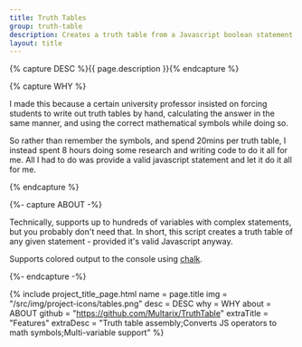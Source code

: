 ```yaml
---
title: Truth Tables
group: truth-table
description: Creates a truth table from a Javascript boolean statement. Also converts relevant JS symbols into their mathematical counterparts.
layout: title
---
```


{% capture DESC %}{{ page.description }}{% endcapture %}


{% capture WHY %}
<p>I made this because a certain university professor insisted on forcing students to write out truth tables by hand, calculating the answer in the same manner, and using the correct mathematical symbols while doing so.</p>

<p>So rather than remember the symbols, and spend 20mins per truth table, I instead spent 8 hours doing some research and writing code to do it all for me. All I had to do was provide a valid javascript statement and let it do it all for me.</p>
{% endcapture %}


{%- capture ABOUT -%}
<p>Technically, supports up to hundreds of variables with complex statements, but you probably don't need that. In short, this script creates a truth table of any given statement - provided it's valid Javascript anyway.</p>

<p>Supports colored output to the console using <a class="external" href="https://www.npmjs.com/package/chalk" target="_blank">chalk</a>.</p>
{%- endcapture -%}


{% include project_title_page.html
	name		= page.title
	img			= "/src/img/project-icons/tables.png"
	desc		= DESC
	why			= WHY
	about		= ABOUT
	github		= "https://github.com/Multarix/TruthTable"
	extraTitle	= "Features"
	extraDesc	= "Truth table assembly;Converts JS operators to math symbols;Multi-variable support"
%}